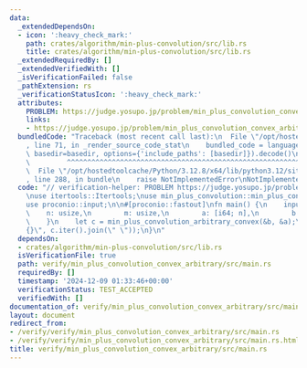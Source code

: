 ```yaml
---
data:
  _extendedDependsOn:
  - icon: ':heavy_check_mark:'
    path: crates/algorithm/min-plus-convolution/src/lib.rs
    title: crates/algorithm/min-plus-convolution/src/lib.rs
  _extendedRequiredBy: []
  _extendedVerifiedWith: []
  _isVerificationFailed: false
  _pathExtension: rs
  _verificationStatusIcon: ':heavy_check_mark:'
  attributes:
    PROBLEM: https://judge.yosupo.jp/problem/min_plus_convolution_convex_arbitrary
    links:
    - https://judge.yosupo.jp/problem/min_plus_convolution_convex_arbitrary
  bundledCode: "Traceback (most recent call last):\n  File \"/opt/hostedtoolcache/Python/3.12.8/x64/lib/python3.12/site-packages/onlinejudge_verify/documentation/build.py\"\
    , line 71, in _render_source_code_stat\n    bundled_code = language.bundle(stat.path,\
    \ basedir=basedir, options={'include_paths': [basedir]}).decode()\n          \
    \         ^^^^^^^^^^^^^^^^^^^^^^^^^^^^^^^^^^^^^^^^^^^^^^^^^^^^^^^^^^^^^^^^^^^^^^^^^^^^^^^^^\n\
    \  File \"/opt/hostedtoolcache/Python/3.12.8/x64/lib/python3.12/site-packages/onlinejudge_verify/languages/rust.py\"\
    , line 288, in bundle\n    raise NotImplementedError\nNotImplementedError\n"
  code: "// verification-helper: PROBLEM https://judge.yosupo.jp/problem/min_plus_convolution_convex_arbitrary\n\
    \nuse itertools::Itertools;\nuse min_plus_convolution::min_plus_convolution_arbitrary_convex;\n\
    use proconio::input;\n\n#[proconio::fastout]\nfn main() {\n    input! {\n    \
    \    n: usize,\n        m: usize,\n        a: [i64; n],\n        b: [i64; m],\n\
    \    }\n    let c = min_plus_convolution_arbitrary_convex(&b, &a);\n    println!(\"\
    {}\", c.iter().join(\" \"));\n}\n"
  dependsOn:
  - crates/algorithm/min-plus-convolution/src/lib.rs
  isVerificationFile: true
  path: verify/min_plus_convolution_convex_arbitrary/src/main.rs
  requiredBy: []
  timestamp: '2024-12-09 01:33:46+00:00'
  verificationStatus: TEST_ACCEPTED
  verifiedWith: []
documentation_of: verify/min_plus_convolution_convex_arbitrary/src/main.rs
layout: document
redirect_from:
- /verify/verify/min_plus_convolution_convex_arbitrary/src/main.rs
- /verify/verify/min_plus_convolution_convex_arbitrary/src/main.rs.html
title: verify/min_plus_convolution_convex_arbitrary/src/main.rs
---
```

